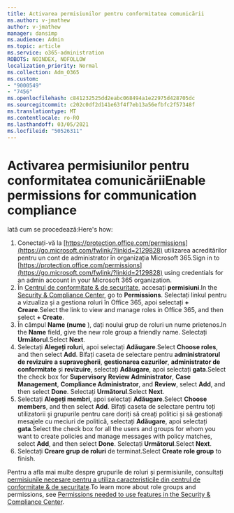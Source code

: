```yaml
---
title: Activarea permisiunilor pentru conformitatea comunicării
ms.author: v-jmathew
author: v-jmathew
manager: dansimp
ms.audience: Admin
ms.topic: article
ms.service: o365-administration
ROBOTS: NOINDEX, NOFOLLOW
localization_priority: Normal
ms.collection: Adm_O365
ms.custom:
- "9000549"
- "7456"
ms.openlocfilehash: c841232525dd2eabc068494a1e22975d428705dc
ms.sourcegitcommit: c202c0df2d141e63f4f7eb13a56efbfc2f57348f
ms.translationtype: MT
ms.contentlocale: ro-RO
ms.lasthandoff: 03/05/2021
ms.locfileid: "50526311"
---
```

# <a name="enable-permissions-for-communication-compliance"></a><span data-ttu-id="c30d1-102">Activarea permisiunilor pentru conformitatea comunicării</span><span class="sxs-lookup"><span data-stu-id="c30d1-102">Enable permissions for communication compliance</span></span>

<span data-ttu-id="c30d1-103">Iată cum se procedează:</span><span class="sxs-lookup"><span data-stu-id="c30d1-103">Here's how:</span></span>

1. <span data-ttu-id="c30d1-104">Conectați-vă la [https://protection.office.com/permissions](https://go.microsoft.com/fwlink/?linkid=2129828) utilizarea acreditărilor pentru un cont de administrator în organizația Microsoft 365.</span><span class="sxs-lookup"><span data-stu-id="c30d1-104">Sign in to [https://protection.office.com/permissions](https://go.microsoft.com/fwlink/?linkid=2129828) using credentials for an admin account in your Microsoft 365 organization.</span></span>
2. <span data-ttu-id="c30d1-105">În [Centrul de conformitate & de securitate](https://go.microsoft.com/fwlink/?linkid=2101341), accesați **permisiuni**.</span><span class="sxs-lookup"><span data-stu-id="c30d1-105">In the [Security & Compliance Center](https://go.microsoft.com/fwlink/?linkid=2101341), go to **Permissions**.</span></span> <span data-ttu-id="c30d1-106">Selectați linkul pentru a vizualiza și a gestiona roluri în Office 365, apoi selectați **\+ Creare**.</span><span class="sxs-lookup"><span data-stu-id="c30d1-106">Select the link to view and manage roles in Office 365, and then select **\+ Create**.</span></span>
3. <span data-ttu-id="c30d1-107">În câmpul **Name (nume** ), dați noului grup de roluri un nume prietenos.</span><span class="sxs-lookup"><span data-stu-id="c30d1-107">In the **Name** field, give the new role group a friendly name.</span></span> <span data-ttu-id="c30d1-108">Selectați **Următorul**.</span><span class="sxs-lookup"><span data-stu-id="c30d1-108">Select **Next**.</span></span>
4. <span data-ttu-id="c30d1-109">Selectați **Alegeți roluri**, apoi selectați **Adăugare**.</span><span class="sxs-lookup"><span data-stu-id="c30d1-109">Select **Choose roles**, and then select **Add**.</span></span> <span data-ttu-id="c30d1-110">Bifați caseta de selectare pentru **administratorul de revizuire a supravegherii**, **gestionarea cazurilor**, **administrator de conformitate** și **revizuire**, selectați **Adăugare**, apoi selectați **gata**.</span><span class="sxs-lookup"><span data-stu-id="c30d1-110">Select the check box for **Supervisory Review Administrator**, **Case Management**, **Compliance Administrator**, and **Review**, select **Add**, and then select **Done**.</span></span> <span data-ttu-id="c30d1-111">Selectați **Următorul**.</span><span class="sxs-lookup"><span data-stu-id="c30d1-111">Select **Next**.</span></span>
5. <span data-ttu-id="c30d1-112">Selectați **Alegeți membri**, apoi selectați **Adăugare**.</span><span class="sxs-lookup"><span data-stu-id="c30d1-112">Select **Choose members**, and then select **Add**.</span></span> <span data-ttu-id="c30d1-113">Bifați caseta de selectare pentru toți utilizatorii și grupurile pentru care doriți să creați politici și să gestionați mesajele cu meciuri de politică, selectați **Adăugare**, apoi selectați **gata**.</span><span class="sxs-lookup"><span data-stu-id="c30d1-113">Select the check box for all the users and groups for whom you want to create policies and manage messages with policy matches, select **Add**, and then select **Done**.</span></span> <span data-ttu-id="c30d1-114">Selectați **Următorul**.</span><span class="sxs-lookup"><span data-stu-id="c30d1-114">Select **Next**.</span></span>
6. <span data-ttu-id="c30d1-115">Selectați **Creare grup de roluri** de terminat.</span><span class="sxs-lookup"><span data-stu-id="c30d1-115">Select **Create role group** to finish.</span></span>

<span data-ttu-id="c30d1-116">Pentru a afla mai multe despre grupurile de roluri și permisiunile, consultați [permisiunile necesare pentru a utiliza caracteristicile din centrul de conformitate & de securitate](https://go.microsoft.com/fwlink/?linkid=2114184).</span><span class="sxs-lookup"><span data-stu-id="c30d1-116">To learn more about role groups and permissions, see [Permissions needed to use features in the Security & Compliance Center](https://go.microsoft.com/fwlink/?linkid=2114184).</span></span>
